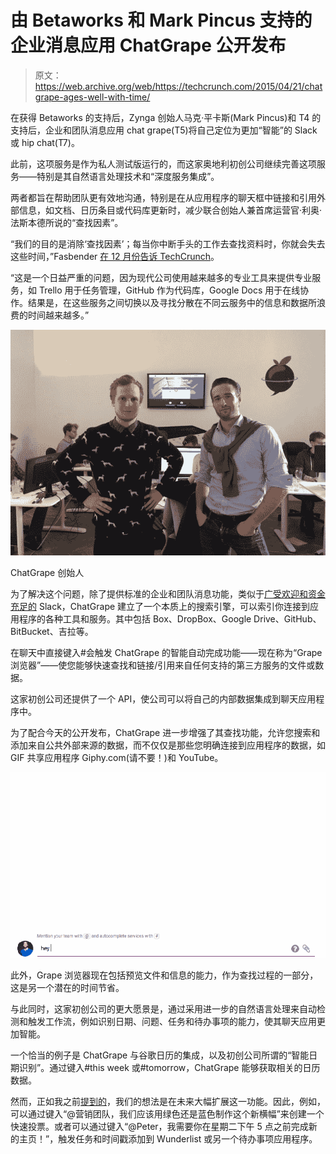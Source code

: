 # 由 Betaworks 和 Mark Pincus 支持的企业消息应用 ChatGrape 公开发布 

> 原文：<https://web.archive.org/web/https://techcrunch.com/2015/04/21/chatgrape-ages-well-with-time/>

在获得 Betaworks 的支持后，Zynga 创始人马克·平卡斯(Mark Pincus)和 T4 的支持后，企业和团队消息应用 chat grape(T5)将自己定位为更加“智能”的 Slack 或 hip chat(T7)。

此前，这项服务是作为私人测试版运行的，而这家奥地利初创公司继续完善这项服务——特别是其自然语言处理技术和“深度服务集成”。

两者都旨在帮助团队更有效地沟通，特别是在从应用程序的聊天框中链接和引用外部信息，如文档、日历条目或代码库更新时，减少联合创始人兼首席运营官·利奥·法斯本德所说的“查找因素”。

“我们的目的是消除‘查找因素’；每当你中断手头的工作去查找资料时，你就会失去这些时间，”Fasbender [在 12 月份告诉 TechCrunch](https://web.archive.org/web/20221006233407/https://beta.techcrunch.com/2014/12/08/chatgrape/)。

“这是一个日益严重的问题，因为现代公司使用越来越多的专业工具来提供专业服务，如 Trello 用于任务管理，GitHub 作为代码库，Google Docs 用于在线协作。结果是，在这些服务之间切换以及寻找分散在不同云服务中的信息和数据所浪费的时间越来越多。”

![ChatGrape founders](img/f079d3d1532bb6426a546988ec91feb4.png)

ChatGrape 创始人

为了解决这个问题，除了提供标准的企业和团队消息功能，类似于[广受欢迎和资金充足的](https://web.archive.org/web/20221006233407/https://beta.techcrunch.com/2015/04/16/used-daily-by-750k-workers-slack-raises-160m-to-value-collaboration-startup-at-2-8b/) Slack，ChatGrape 建立了一个本质上的搜索引擎，可以索引你连接到应用程序的各种工具和服务。其中包括 Box、DropBox、Google Drive、GitHub、BitBucket、吉拉等。

在聊天中直接键入#会触发 ChatGrape 的智能自动完成功能——现在称为“Grape 浏览器”——使您能够快速查找和链接/引用来自任何支持的第三方服务的文件或数据。

这家初创公司还提供了一个 API，使公司可以将自己的内部数据集成到聊天应用程序中。

为了配合今天的公开发布，ChatGrape 进一步增强了其查找功能，允许您搜索和添加来自公共外部来源的数据，而不仅仅是那些您明确连接到应用程序的数据，如 GIF 共享应用程序 Giphy.com(请不要！)和 YouTube。

![well done](img/40545a3187ffa5f7241af265511647e2.png)

此外，Grape 浏览器现在包括预览文件和信息的能力，作为查找过程的一部分，这是另一个潜在的时间节省。

与此同时，这家初创公司的更大愿景是，通过采用进一步的自然语言处理来自动检测和触发工作流，例如识别日期、问题、任务和待办事项的能力，使其聊天应用更加智能。

一个恰当的例子是 ChatGrape 与谷歌日历的集成，以及初创公司所谓的“智能日期识别”。通过键入#this week 或#tomorrow，ChatGrape 能够获取相关的日历数据。

然而，正如我之前[提到的](https://web.archive.org/web/20221006233407/https://beta.techcrunch.com/2014/12/08/chatgrape/)，我们的想法是在未来大幅扩展这一功能。因此，例如，可以通过键入“@营销团队，我们应该用绿色还是蓝色制作这个新横幅”来创建一个快速投票。或者可以通过键入“@Peter，我需要你在星期二下午 5 点之前完成新的主页！”，触发任务和时间戳添加到 Wunderlist 或另一个待办事项应用程序。